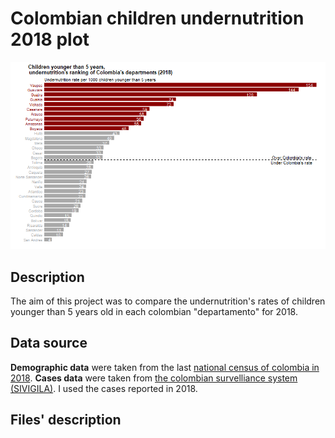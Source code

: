 # Colombian children undernutrition 2018 plot
![](Plots/Plot_English.png)

## Description
The aim of this project was to compare the undernutrition's rates of children younger than 5 years old in each colombian "departamento" for 2018.

## Data source
**Demographic data** were taken from the last [national census of colombia in 2018](http://microdatos.dane.gov.co/index.php/catalog/643/get_microdata).
**Cases data** were taken from [the colombian survelliance system (SIVIGILA)](http://portalsivigila.ins.gov.co/Paginas/Buscador.aspx). I used the cases reported in 2018.

## Files' description
